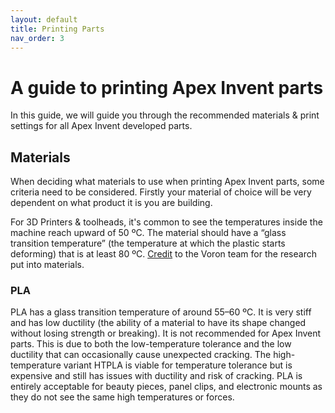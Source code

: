 ```yaml
---
layout: default
title: Printing Parts
nav_order: 3
---
```


# A guide to printing Apex Invent parts

In this guide, we will guide you through the recommended materials & print settings for all Apex Invent developed parts.

## Materials
When deciding what materials to use when printing Apex Invent parts, some criteria need to be considered.
Firstly your material of choice will be very dependent on what product it is you are building.

For 3D Printers & toolheads, it's common to see the temperatures inside the machine reach upward of 50 ºC.
The material should have a “glass transition temperature” (the temperature at which the plastic starts deforming) that is at least 80 ºC.
[Credit](https://docs.vorondesign.com/materials.html) to the Voron team for the research put into materials.

### PLA
PLA has a glass transition temperature of around 55–60 ºC. It is very stiff and has low ductility (the ability of a material to have its shape changed without losing strength or breaking). 
It is not recommended for Apex Invent parts. This is due to both the low-temperature tolerance and the low ductility that can occasionally cause unexpected cracking. 
The high-temperature variant HTPLA is viable for temperature tolerance but is expensive and still has issues with ductility and risk of cracking. 
PLA is entirely acceptable for beauty pieces, panel clips, and electronic mounts as they do not see the same high temperatures or forces.


